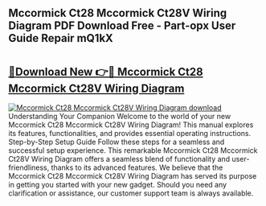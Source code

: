 ## Mccormick Ct28 Mccormick Ct28V Wiring Diagram PDF Download Free - Part-opx User Guide Repair mQ1kX

# <h2><a href="http://dft6yx.blite.top/?on=Mccormick+Ct28+Mccormick+Ct28V+Wiring+Diagram">🔗Download New 👉🔴 Mccormick Ct28 Mccormick Ct28V Wiring Diagram</a></h2>

[![Mccormick Ct28 Mccormick Ct28V Wiring Diagram download](https://i.imgur.com/lujVjoI.png)](http://dft6yx.blite.top/?on=Mccormick+Ct28+Mccormick+Ct28V+Wiring+Diagram)
Understanding Your Companion Welcome to the world of your new Mccormick Ct28 Mccormick Ct28V Wiring Diagram! This manual explores its features, functionalities, and provides essential operating instructions. Step-by-Step Setup Guide Follow these steps for a seamless and successful setup experience. This remarkable Mccormick Ct28 Mccormick Ct28V Wiring Diagram offers a seamless blend of functionality and user-friendliness, thanks to its advanced features. We believe that the Mccormick Ct28 Mccormick Ct28V Wiring Diagram has served its purpose in getting you started with your new gadget. Should you need any clarification or assistance, our customer support team is always available.
